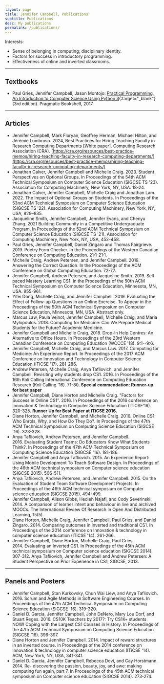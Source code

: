 ```yaml
---
layout: page
title: Jennifer Campbell, Publications
subtitle: Publications
desc: My publications
permalink: /publications/
---
```


Interests:  
- Sense of belonging in computing; disciplinary identity.
- Factors for success in introductory programming.  
- Effectiveness of online and inverted classrooms.

<!-- 
{::nomarkdown} 
<figure class="site-profile">
    <img src="{{ site.baseurl }}/assets/img/profile.png">
</figure>
{:/} -->

<!-- Neve aethere orbe hic *virginis trunco* in spreto diuque latarumque, mea? Ultima
sulcum antris conlapsosque potiere curvat Phasias superas adpulit vertex est
Elei est fumificisque, puniceo? Et dulcis me Argo precibus: haec blanditiae
[candida](http://murmure.org/.html). -->

---

## Textbooks

- Paul Gries, Jennifer Campbell, Jason Montojo: [Practical Programming, An Introduction to Computer Science Using Python 3](https://pragprog.com/book/gwpy2/practical-programming){:target="_blank"} (3rd edition). Pragmatic Bookshelf, 2017.


---

## Articles
- Jennifer Campbell, Mark Floryan, Geoffrey Herman, Michael Hilton, and Jérémie
Lumbroso. 2024, Best Practices for Hiring Teaching Faculty in Research Computing Departments [White paper]. Computing Research Association (CRA). [https://cra.org/resources/best-practice-memos/hiring-teaching-faculty-in-research-computing-departments/](https://cra.org/resources/best-practice-memos/hiring-teaching-faculty-in-research-computing-departments/)
- Jonathan Calver, Jennifer Campbell and Michelle Craig. 2023. Student Perspectives on Optional Groups. In Proceedings of the 54th ACM Technical Symposium on Computer Science Education (SIGCSE TS '23). Association for Computing Machinery, New York, NY, USA. 18-24.
- Jonathan Calver, Jennifer Campbell, Michelle Craig and Jonathan Lam. 2022. The Impact of Optional Groups on Students. In Proceedings of the 53nd ACM Technical Symposium on Computer Science Education (SIGCSE TS '22). Association for Computing Machinery, New York, NY, USA, 829–835.
- Jacqueline Smith, Jennifer Campbell, Jennifer Evans, and Chenyu Zhang. 2021 Building Community in a Competitive Undergraduate Program. In Proceedings of the 52nd ACM Technical Symposium on Computer Science Education (SIGCSE TS '21). Association for Computing Machinery, New York, NY, USA, 452-458.
- Paul Gries, Jennifer Campbell, Daniel Zingaro and Thomas Fairgrieve. 2019. Poetry Form Checker. In the Proceedings of the Western Canadian Conference on Computing Education. 21:1-21:1. 
- Michelle Craig, Andrew Petersen, and Jennifer Campbell. 2019. Answering the Correct Question. In the Proceedings of the ACM Conference on Global Computing Education. 72-77. 
- Jennifer Campbell, Andrew Petersen, and Jacqueline Smith. 2019. Self-paced Mastery Learning CS1. In the Proceedings of the 50th ACM Technical Symposium on Computer Science Education, Minnesota, MN, USA. 955-961.
- Yifei Dong, Michelle Craig, and Jennifer Campbell. 2019. Evaluating the Effect of Follow-up Questions in an Online Exercise. To Appear in the Proceedings of the 50th ACM Technical Symposium on Computer Science Education, Minnesota, MN, USA. Abstract only.
- Marcus Law, Paula Veinot, Jennifer Campbell, Michelle Craig, and Maria Mylopoulos. 2018. Computing for Medicine: Can We Prepare Medical Students for the Future? Academic Medicine.
- Jennifer Campbell and Michelle Craig. 2018. Drop-In Help Centres: An Alternative to Office Hours. In Proceedings of the 23rd Western Canadian Conference on Computing Education (WCCCE '18). 9:1--9:6.
- Jennifer Campbell, Michelle Craig, and Marcus Law. 2017. Computing for Medicine: An Experience Report. In Proceedings of the 2017 ACM Conference on Innovation and Technology in Computer Science Education (ITiCSE '17). 281-286.
- Andrew Petersen, Michelle Craig, Anya Tafliovich, and Jennifer Campbell. Revisiting why students drop CS1. 2016. In Proceedings of the 16th Koli Calling International Conference on Computing Education Research (Koli Calling '16). 71-80. **Special commendation: Runner-up for best paper** 
- Jennifer Campbell, Diane Horton and Michelle Craig. "Factors for Success in Online CS1". 2016. In Proceedings of the 2016 conference on Innovation & Technology in Computer Science Education (ITiCSE’16). 320-325. **Runner Up for Best Paper at ITiCSE 2016.**
- Diane Horton, Jennifer Campbell, and Michelle Craig. 2016. Online CS1: Who Enrols, Why, and How Do They Do?. In Proceedings of the 47th ACM Technical Symposium on Computing Science Education (SIGCSE '16). 323-328.
- Anya Tafliovich, Andrew Petersen, and Jennifer Campbell. 2016. Evaluating Student Teams: Do Educators Know What Students Think?. In Proceedings of the 47th ACM Technical Symposium on Computing Science Education (SIGCSE '16). 181-186.
- Jennifer Campbell and Anya Tafliovich. 2015. An Experience Report: Using Mobile Development To Teach Software Design. In Proceedings of the 46th ACM technical symposium on Computer science education (SIGCSE 2015). 506-511.
- Anya Tafliovich, Andrew Petersen, and Jennifer Campbell. 2015. On the Evaluation of Student Team Software Development Projects. In Proceedings of the 46th ACM technical symposium on Computer science education (SIGCSE 2015). 494-499.
- Jennifer Campbell, Alison Gibbs, Hedieh Najafi, and Cody Severinski. 2014. A comparison of learner intent and behaviour in live and archived MOOCs. The International Review Of Research In Open And Distributed Learning, 15(5).
- Diane Horton, Michelle Craig, Jennifer Campbell, Paul Gries, and Daniel Zingaro. 2014. Comparing outcomes in inverted and traditional CS1. In Proceedings of the 2014 conference on Innovation & technology in computer science education (ITiCSE '14). 261-266.
- Jennifer Campbell, Diane Horton, Michelle Craig, Paul Gries. 2014. Evaluating an Inverted CS1. In Proceedings of the 45th ACM technical symposium on Computer science education (SIGCSE 2014). 307-312.
Anya Tafliovich, Jennifer Campbell and Andrew Petersen: A Student Perspective on Prior Experience in CS1, SIGCSE, 2013.

---

## Panels and Posters

- Jennifer Campbell, Stan Kurkovsky, Chun Wai Liew, and Anya Tafliovich. 2016. Scrum and Agile Methods in Software Engineering Courses. In Proceedings of the 47th ACM Technical Symposium on Computing Science Education (SIGCSE '16). 319-320.
- Daniel D. Garcia, Jennifer Campbell, John DeNero, Mary Lou Dorf, and Stuart Reges. 2016. CS10K Teachers by 2017?: Try CS1K+ students NOW! Coping with the Largest CS1 Courses in History. In Proceedings of the 47th ACM Technical Symposium on Computing Science Education (SIGCSE '16). 396-397.
- Diane Horton and Jennifer Campbell. 2014. Impact of reward structures in an inverted course. In Proceedings of the 2014 conference on Innovation & technology in computer science education (ITiCSE '14). ACM, New York, NY, USA, 341-341.
- Daniel D. Garcia, Jennifer Campbell, Rebecca Dovi, and Cay Horstmann. 2014. Re- discovering the passion, beauty, joy, and awe: making computing fun again, part 7. In Proceedings of the 45th ACM technical symposium on Computer science education (SIGCSE 2014). 273-274.


